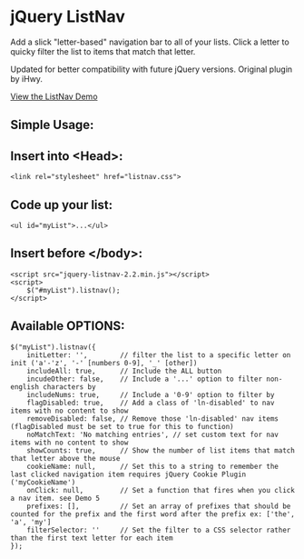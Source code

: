 jQuery ListNav
==============

Add a slick "letter-based" navigation bar to all of your lists. Click a letter to quicky filter the list to items that match that letter.

Updated for better compatibility with future jQuery versions. Original plugin by iHwy.

[View the ListNav Demo](http://esteinborn.github.io/jquery-listnav)

Simple Usage:
-------------
Insert into &lt;Head&gt;:
-------------------------
<pre><code>&lt;link rel="stylesheet" href="listnav.css"&gt;</code></pre>

Code up your list:
------------------
<pre><code>&lt;ul id="myList"&gt;...&lt;/ul&gt;</code></pre>

Insert before &lt;/body&gt;:
----------------------------
<pre><code>&lt;script src="jquery-listnav-2.2.min.js"&gt;&lt;/script>
&lt;script&gt;
	$("#myList").listnav();
&lt;/script&gt;</code></pre>

Available OPTIONS:
------------------
<pre><code>$("myList").listnav({
	initLetter: '',        // filter the list to a specific letter on init ('a'-'z', '-' [numbers 0-9], '_' [other])
    includeAll: true,      // Include the ALL button
    incudeOther: false,    // Include a '...' option to filter non-english characters by
    includeNums: true,     // Include a '0-9' option to filter by
    flagDisabled: true,    // Add a class of 'ln-disabled' to nav items with no content to show
    removeDisabled: false, // Remove those 'ln-disabled' nav items (flagDisabled must be set to true for this to function)
    noMatchText: 'No matching entries', // set custom text for nav items with no content to show
    showCounts: true,      // Show the number of list items that match that letter above the mouse
    cookieName: null,      // Set this to a string to remember the last clicked navigation item requires jQuery Cookie Plugin ('myCookieName')
    onClick: null,         // Set a function that fires when you click a nav item. see Demo 5
    prefixes: [],          // Set an array of prefixes that should be counted for the prefix and the first word after the prefix ex: ['the', 'a', 'my']
    filterSelector: ''     // Set the filter to a CSS selector rather than the first text letter for each item
});</code></pre>

